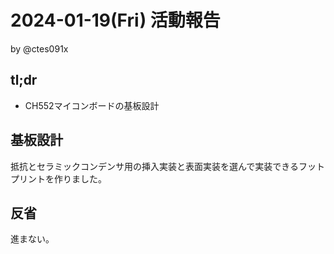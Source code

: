 # 2024-01-19(Fri) 活動報告

by @ctes091x

## tl;dr
- CH552マイコンボードの基板設計

## 基板設計
抵抗とセラミックコンデンサ用の挿入実装と表面実装を選んで実装できるフットプリントを作りました。

## 反省
進まない。
